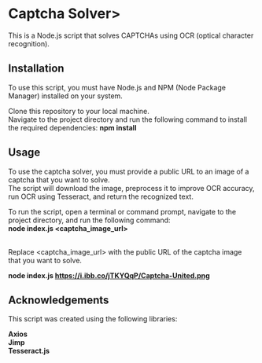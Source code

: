 <h1>Captcha Solver></h1>
This is a Node.js script that solves CAPTCHAs using OCR (optical character recognition).<br>

<h2>Installation</h2>
To use this script, you must have Node.js and NPM (Node Package Manager) installed on your system.<br>

Clone this repository to your local machine.<br>
Navigate to the project directory and run the following command to install the required dependencies: <b>npm install</b><br>

<h2>Usage</h2>
To use the captcha solver, you must provide a public URL to an image of a captcha that you want to solve.<br>
The script will download the image, preprocess it to improve OCR accuracy, run OCR using Tesseract, and return the recognized text.<br>

To run the script, open a terminal or command prompt, navigate to the project directory, and run the following command:<br>
<b>node index.js <captcha_image_url></b><br><br>

Replace <captcha_image_url> with the public URL of the captcha image that you want to solve.<br>

<b>node index.js https://i.ibb.co/jTKYQqP/Captcha-United.png</b>

<h2>Acknowledgements</h2>
This script was created using the following libraries:<br>

<b>Axios</b><br>
<b>Jimp</b><br>
<b>Tesseract.js</b><br>
